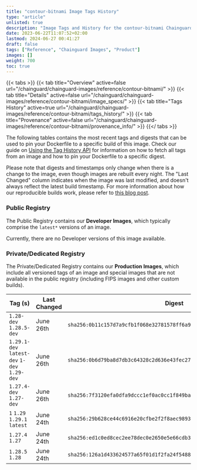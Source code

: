 ```yaml
---
title: "contour-bitnami Image Tags History"
type: "article"
unlisted: true
description: "Image Tags and History for the contour-bitnami Chainguard Image"
date: 2023-06-22T11:07:52+02:00
lastmod: 2024-06-27 00:41:27
draft: false
tags: ["Reference", "Chainguard Images", "Product"]
images: []
weight: 700
toc: true
---
```


{{< tabs >}}
{{< tab title="Overview" active=false url="/chainguard/chainguard-images/reference/contour-bitnami/" >}}
{{< tab title="Details" active=false url="/chainguard/chainguard-images/reference/contour-bitnami/image_specs/" >}}
{{< tab title="Tags History" active=true url="/chainguard/chainguard-images/reference/contour-bitnami/tags_history/" >}}
{{< tab title="Provenance" active=false url="/chainguard/chainguard-images/reference/contour-bitnami/provenance_info/" >}}
{{</ tabs >}}

The following tables contains the most recent tags and digests that can be used to pin your Dockerfile to a specific build of this image. Check our guide on [Using the Tag History API](/chainguard/chainguard-images/using-the-tag-history-api/) for information on how to fetch all tags from an image and how to pin your Dockerfile to a specific digest.

Please note that digests and timestamps only change when there is a change to the image, even though images are rebuilt every night. The "Last Changed" column indicates when the image was last modified, and doesn't always reflect the latest build timestamp. For more information about how our reproducible builds work, please refer to [this blog post](https://www.chainguard.dev/unchained/reproducing-chainguards-reproducible-image-builds).

### Public Registry
The Public Registry contains our **Developer Images**, which typically comprise the `latest*` versions of an image.

Currently, there are no Developer versions of this image available.

### Private/Dedicated Registry
The Private/Dedicated Registry contains our **Production Images**, which include all versioned tags of an image and special images that are not available in the public registry (including FIPS images and other custom builds).

| Tag (s)                                       | Last Changed | Digest                                                                    |
|-----------------------------------------------|--------------|---------------------------------------------------------------------------|
|  `1.28-dev` `1.28.5-dev`                      | June 26th    | `sha256:0b11c157d7a9cfb1f068e32781578ff6a9dbb54ba0e23a21ce5048d7b2a19d00` |
|  `1.29.1-dev` `latest-dev` `1-dev` `1.29-dev` | June 26th    | `sha256:0b6d79ba8d7db3c64328c2d636e43fec2710cc3411b5d397c91f76d55f921aed` |
|  `1.27.4-dev` `1.27-dev`                      | June 26th    | `sha256:7f3120efa0dfa9dccc1ef0ac0cc1f849bae836a1d7670841eb579f4db4245775` |
|  `1` `1.29` `1.29.1` `latest`                 | June 24th    | `sha256:29b628ce44c6916e20cfbe2f2f8aec9893a3b089a002b481141bea1ef3f1cb59` |
|  `1.27.4` `1.27`                              | June 24th    | `sha256:ed1c0ed8cec2ee78dec0e2650e5e66cdb362abd407aa85e138f6d2609f58f52f` |
|  `1.28.5` `1.28`                              | June 24th    | `sha256:126a1d433624577a65f01d1f2fa24f548851fc9ed1fca777ee9c36258ae52c44` |

